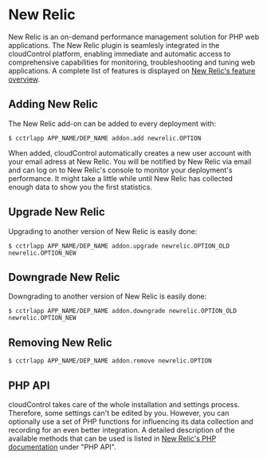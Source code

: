 # New Relic

New Relic is an on-demand performance management solution for PHP web applications. The New Relic plugin is seamlesly integrated in the cloudControl platform, enabling immediate and automatic access to comprehensive capabilities for monitoring, troubleshooting and tuning web applications. A complete list of features is displayed on [New Relic's feature overview](http://www.newrelic.com/web-app-monitoring-features.html).

## Adding New Relic

The New Relic add-on can be added to every deployment with:


~~~
$ cctrlapp APP_NAME/DEP_NAME addon.add newrelic.OPTION
~~~

When added, cloudControl automatically creates a new user account with your email adress at New Relic. You will be notified by New Relic via email and can log on to New Relic's console to monitor your deployment's performance. It might take a little while until New Relic has collected enough data to show you the first statistics.

## Upgrade New Relic

Upgrading to another version of New Relic is easily done:

~~~
$ cctrlapp APP_NAME/DEP_NAME addon.upgrade newrelic.OPTION_OLD newrelic.OPTION_NEW 
~~~

## Downgrade New Relic

Downgrading to another version of New Relic is easily done:

~~~
$ cctrlapp APP_NAME/DEP_NAME addon.downgrade newrelic.OPTION_OLD newrelic.OPTION_NEW 
~~~
## Removing New Relic

~~~
$ cctrlapp APP_NAME/DEP_NAME addon.remove newrelic.OPTION
~~~

## PHP API

cloudControl takes care of the whole installation and settings process. Therefore, some settings can't be edited by you. However, you can optionally use a set of PHP functions for influencing its data collection and recording for an even better integration. A detailed description of the available methods that can be used is listed in [New Relic's PHP documentation](http://support.newrelic.com/kb/docs/php-agent) under "PHP API".

